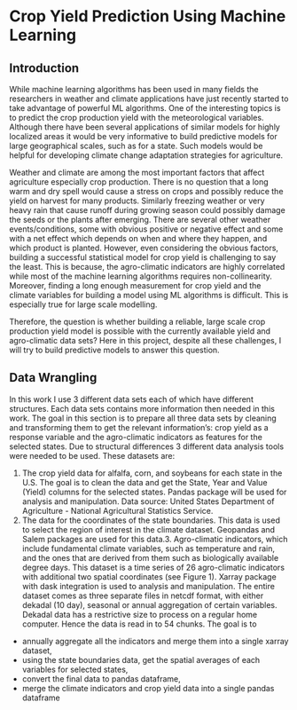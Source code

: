 # Crop Yield Prediction Using Machine Learning
## Introduction

While machine learning algorithms has been used in many fields the researchers in weather and climate 
applications have just recently started to take advantage of powerful ML algorithms. One of the interesting 
topics is to predict the crop production yield with the meteorological variables. Although there have been 
several applications of similar models for highly localized areas it would be very informative to build
predictive models for large geographical scales, such as for a state. Such models would be helpful for 
developing climate change adaptation strategies for agriculture. 

Weather and climate are among the most important factors that affect agriculture especially crop 
production. There is no question that a long warm and dry spell would cause a stress on crops and possibly 
reduce the yield on harvest for many products. Similarly freezing weather or very heavy rain that cause 
runoff during growing season could possibly damage the seeds or the plants after emerging. There are 
several other weather events/conditions, some with obvious positive or negative effect and some with a net 
effect which depends on when and where they happen, and which product is planted. However, even 
considering the obvious factors, building a successful statistical model for crop yield is challenging to say the 
least. This is because, the agro-climatic indicators are highly correlated while most of the machine learning 
algorithms requires non-collinearity. Moreover, finding a long enough measurement for crop yield and the 
climate variables for building a model using ML algorithms is difficult. This is especially true for large scale 
modelling. 

Therefore, the question is whether building a reliable, large scale crop production yield model is possible with 
the currently available yield and agro-climatic data sets? Here in this project, despite all these challenges, I 
will try to build predictive models to answer this question.

## Data Wrangling

In this work I use 3 different data sets each of which have different structures. Each data sets contains more 
information then needed in this work. The goal in this section is to prepare all three data sets by cleaning and 
transforming them to get the relevant information’s: crop yield as a response variable and the agro-climatic 
indicators as features for the selected states. Due to structural differences 3 different data analysis tools 
were needed to be used. These datasets are:

1. The crop yield data for alfalfa, corn, and soybeans for each state in the U.S. The goal is to clean the 
data and get the State, Year and Value (Yield) columns for the selected states. Pandas package will 
be used for analysis and manipulation. Data source: United States Department of Agriculture -
National Agricultural Statistics Service.
2. The data for the coordinates of the state boundaries. This data is used to select the region of interest 
in the climate dataset. Geopandas and Salem packages are used for this data.3. Agro-climatic indicators, which include fundamental climate variables, such as temperature and rain, and the ones that are derived from them such as biologically available degree days. This dataset is a time series of 26 agro-climatic indicators with additional two spatial coordinates (see Figure 1). 
Xarray package with dask integration is used to analysis and manipulation. The entire dataset comes 
as three separate files in netcdf format, with either dekadal (10 day), seasonal or annual aggregation 
of certain variables. Dekadal data has a restrictive size to process on a regular home computer. 
Hence the data is read in to 54 chunks. The goal is to 
* annually aggregate all the indicators and merge them into a single xarray dataset, 
* using the state boundaries data, get the spatial averages of each variables for selected states,
* convert the final data to pandas dataframe,
* merge the climate indicators and crop yield data into a single pandas dataframe
